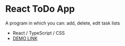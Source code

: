 # React ToDo App
A program in which you can: add, delete, edit task lists
 - React / TypeScript / CSS
 - [DEMO LINK](https://batick3737.github.io/react_todo-app/)
